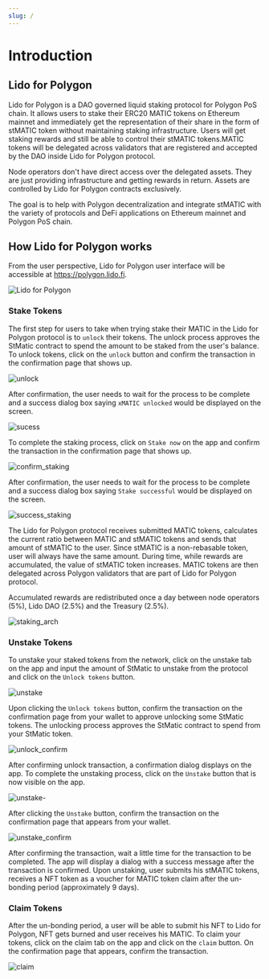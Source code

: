 ```yaml
---
slug: /
---
```


# Introduction

## Lido for Polygon

Lido for Polygon is a DAO governed liquid staking protocol for Polygon PoS chain. It allows users to stake their ERC20 MATIC tokens 
on Ethereum mainnet and immediately get the representation of their share in the form of stMATIC token without maintaining 
staking infrastructure. Users will get staking rewards and still be able to control their stMATIC tokens.MATIC tokens will 
be delegated across validators that are registered and accepted by the DAO inside Lido for Polygon protocol.

Node operators don't have direct access over the delegated assets. 
They are just providing infrastructure and getting rewards in return. 
Assets are controlled by Lido for Polygon contracts exclusively.

The goal is to help with Polygon decentralization and integrate stMATIC with the variety of protocols and DeFi 
applications on Ethereum mainnet and Polygon PoS chain.

## How Lido for Polygon works
From the user perspective, Lido for Polygon user interface will be accessible at https://polygon.lido.fi.

![Lido for Polygon](https://user-images.githubusercontent.com/17001801/157063194-a1c1af09-71ff-4233-a2f1-70998f31144e.jpg)

### Stake Tokens
The first step for users to take when trying stake their MATIC in the Lido for Polygon protocol is to `unlock` their
tokens. The unlock process approves the StMatic contract to spend the amount to be staked from the user's balance. To unlock
tokens, click on the `unlock` button and confirm the transaction in the confirmation page that shows up.

![unlock](https://user-images.githubusercontent.com/17001801/157065169-20c827e0-8b11-46ab-94b4-c77427506374.jpg)

After confirmation, the user needs to wait for the process to be complete and a success dialog box saying `xMATIC unlocked`
would be displayed on the screen.

![sucess](https://user-images.githubusercontent.com/17001801/157069347-fadbb617-986e-4197-8371-830fb805cafd.jpg)

To complete the staking process, click on `Stake now` on the app and confirm the transaction in the confirmation page that shows up.

![confirm_staking](https://user-images.githubusercontent.com/17001801/157075587-e5cb8474-67b9-44e5-9b81-54f437ae73f7.jpg)

After confirmation, the user needs to wait for the process to be complete and a success dialog box saying `Stake successful`
would be displayed on the screen.

![success_staking](https://user-images.githubusercontent.com/17001801/157077115-e3f1693b-e576-4efa-8393-f85f05db5e86.jpg)

The Lido for Polygon protocol receives submitted MATIC tokens, calculates the current ratio between MATIC and stMATIC tokens 
and sends that amount of stMATIC to the user. Since stMATIC is a non-rebasable token, user will always have the same 
amount. During time, while rewards are accumulated, the value of stMATIC token increases. MATIC tokens are then 
delegated across Polygon validators that are part of Lido for Polygon protocol.

Accumulated rewards are redistributed once a day between node operators (5%), Lido DAO (2.5%) and the Treasury (2.5%).

![staking_arch](https://user-images.githubusercontent.com/17001801/157078907-5c53c81b-3f09-4052-960f-853358bee84f.jpeg)

### Unstake Tokens
To unstake your staked tokens from the network, click on the unstake tab on the app and input the amount of StMatic to
unstake from the protocol and click on the `Unlock tokens` button. 

![unstake](https://user-images.githubusercontent.com/17001801/157086526-c6881682-79c5-42b7-9077-216bc885fedb.jpg)

Upon clicking the `Unlock tokens` button, confirm the transaction on the confirmation page from your wallet to approve 
unlocking some StMatic tokens. The unlocking process approves the StMatic contract to spend from your StMatic token.

![unlock_confirm](https://user-images.githubusercontent.com/17001801/157087519-77d24495-6e79-4517-affd-342569d104a3.jpg)

After confirming unlock transaction, a confirmation dialog displays on the app. To complete the unstaking process, click
on the `Unstake` button that is now visible on the app. 

![unstake-](https://user-images.githubusercontent.com/17001801/157089057-8954e318-744a-457c-9cf2-9bc800e7aa6e.jpg)

After clicking the `Unstake` button, confirm the transaction on the confirmation page that appears from your wallet.

![unstake_confirm](https://user-images.githubusercontent.com/17001801/157090188-f359db40-29e2-45ad-b5dd-99d6c2f0c9b4.jpg)

After confirming the transaction, wait a little time for the transaction to be completed. The app will display a dialog
with a success message after the transaction is confirmed. Upon unstaking, user submits his stMATIC tokens, receives a 
NFT token as a voucher for MATIC token claim after the un-bonding period (approximately 9 days). 

### Claim Tokens
After the un-bonding period, a user will be able to submit his NFT to Lido for Polygon, NFT gets burned and user receives his MATIC.
To claim your tokens, click on the claim tab on the app and click on the `claim` button. On the confirmation page that
appears, confirm the transaction.

![claim](https://user-images.githubusercontent.com/17001801/157092846-d036992b-0dca-41bc-be24-01451133b9b7.jpg)
